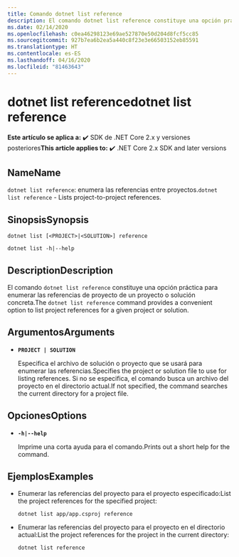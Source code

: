```yaml
---
title: Comando dotnet list reference
description: El comando dotnet list reference constituye una opción práctica para enumerar referencias entre proyectos.
ms.date: 02/14/2020
ms.openlocfilehash: c0ea46298123e69ae527870e50d204d8fcf5cc85
ms.sourcegitcommit: 927b7ea6b2ea5a440c8f23e3e66503152eb85591
ms.translationtype: HT
ms.contentlocale: es-ES
ms.lasthandoff: 04/16/2020
ms.locfileid: "81463643"
---
```

# <a name="dotnet-list-reference"></a><span data-ttu-id="74666-103">dotnet list reference</span><span class="sxs-lookup"><span data-stu-id="74666-103">dotnet list reference</span></span>

<span data-ttu-id="74666-104">**Este artículo se aplica a:** ✔️ SDK de .NET Core 2.x y versiones posteriores</span><span class="sxs-lookup"><span data-stu-id="74666-104">**This article applies to:** ✔️ .NET Core 2.x SDK and later versions</span></span>

## <a name="name"></a><span data-ttu-id="74666-105">Name</span><span class="sxs-lookup"><span data-stu-id="74666-105">Name</span></span>

<span data-ttu-id="74666-106">`dotnet list reference`: enumera las referencias entre proyectos.</span><span class="sxs-lookup"><span data-stu-id="74666-106">`dotnet list reference` - Lists project-to-project references.</span></span>

## <a name="synopsis"></a><span data-ttu-id="74666-107">Sinopsis</span><span class="sxs-lookup"><span data-stu-id="74666-107">Synopsis</span></span>

```dotnetcli
dotnet list [<PROJECT>|<SOLUTION>] reference

dotnet list -h|--help
```

## <a name="description"></a><span data-ttu-id="74666-108">Description</span><span class="sxs-lookup"><span data-stu-id="74666-108">Description</span></span>

<span data-ttu-id="74666-109">El comando `dotnet list reference` constituye una opción práctica para enumerar las referencias de proyecto de un proyecto o solución concreta.</span><span class="sxs-lookup"><span data-stu-id="74666-109">The `dotnet list reference` command provides a convenient option to list project references for a given project or solution.</span></span>

## <a name="arguments"></a><span data-ttu-id="74666-110">Argumentos</span><span class="sxs-lookup"><span data-stu-id="74666-110">Arguments</span></span>

* **`PROJECT | SOLUTION`**

  <span data-ttu-id="74666-111">Especifica el archivo de solución o proyecto que se usará para enumerar las referencias.</span><span class="sxs-lookup"><span data-stu-id="74666-111">Specifies the project or solution file to use for listing references.</span></span> <span data-ttu-id="74666-112">Si no se especifica, el comando busca un archivo del proyecto en el directorio actual.</span><span class="sxs-lookup"><span data-stu-id="74666-112">If not specified, the command searches the current directory for a project file.</span></span>

## <a name="options"></a><span data-ttu-id="74666-113">Opciones</span><span class="sxs-lookup"><span data-stu-id="74666-113">Options</span></span>

* **`-h|--help`**

  <span data-ttu-id="74666-114">Imprime una corta ayuda para el comando.</span><span class="sxs-lookup"><span data-stu-id="74666-114">Prints out a short help for the command.</span></span>

## <a name="examples"></a><span data-ttu-id="74666-115">Ejemplos</span><span class="sxs-lookup"><span data-stu-id="74666-115">Examples</span></span>

* <span data-ttu-id="74666-116">Enumerar las referencias del proyecto para el proyecto especificado:</span><span class="sxs-lookup"><span data-stu-id="74666-116">List the project references for the specified project:</span></span>

  ```dotnetcli
  dotnet list app/app.csproj reference
  ```

* <span data-ttu-id="74666-117">Enumerar las referencias del proyecto para el proyecto en el directorio actual:</span><span class="sxs-lookup"><span data-stu-id="74666-117">List the project references for the project in the current directory:</span></span>

  ```dotnetcli
  dotnet list reference
  ```
